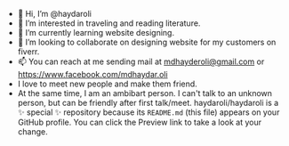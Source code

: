 - 👋 Hi, I’m @haydaroli
- 👀 I’m interested in traveling and reading literature.
- 🌱 I’m currently learning website designing.
- 💞️ I’m looking to collaborate on designing  website for my customers on fiverr.
- 📫 You can reach at me sending mail at mdhayderoli@gmail.com or https://www.facebook.com/mdhaydar.oli 
- I love to meet new people and make them friend.
- At the same time, I am an ambibart person. I can't talk to an unknown person, but can be friendly after first talk/meet. 
haydaroli/haydaroli is a ✨ special ✨ repository because its `README.md` (this file) appears on your GitHub profile.
You can click the Preview link to take a look at your change.
